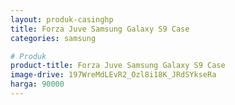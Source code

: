 ```yaml
---
layout: produk-casinghp
title: Forza Juve Samsung Galaxy S9 Case
categories: samsung

# Produk
product-title: Forza Juve Samsung Galaxy S9 Case
image-drive: 197WreMdLEvR2_Ozl8i18K_JRdSYkseRa
harga: 90000
---
```

